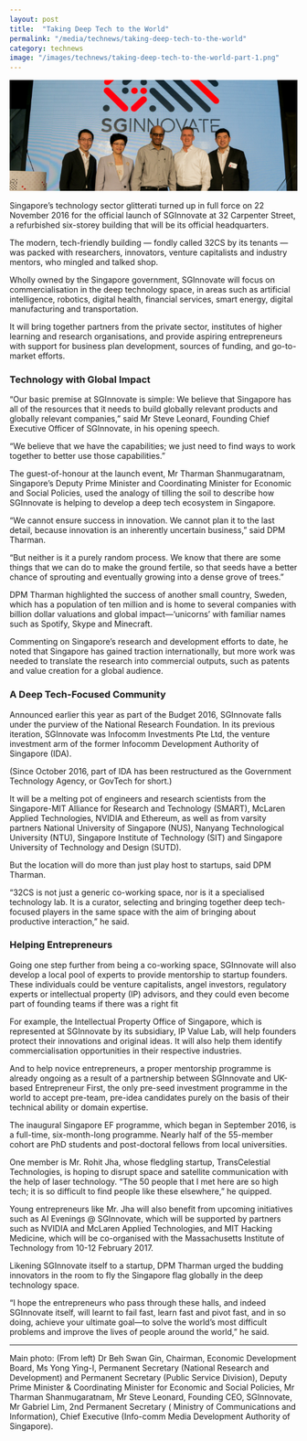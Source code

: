```yaml
---
layout: post
title:  "Taking Deep Tech to the World"
permalink: "/media/technews/taking-deep-tech-to-the-world"
category: technews
image: "/images/technews/taking-deep-tech-to-the-world-part-1.png"
---
```


![taking deep tech to the world](/images/technews/taking-deep-tech-to-the-world-part-1.png)

Singapore’s technology sector glitterati turned up in full force on 22 November 2016 for the official launch of SGInnovate at 32 Carpenter Street, a refurbished six-storey building that will be its official headquarters.

The modern, tech-friendly building —  fondly called 32CS by its tenants — was packed with researchers, innovators, venture capitalists and industry mentors, who mingled and talked shop.

Wholly owned by the Singapore government, SGInnovate will focus on commercialisation in the deep technology space, in areas such as artificial intelligence, robotics, digital health, financial services, smart energy, digital manufacturing and transportation.

It will bring together partners from the private sector, institutes of higher learning and research organisations, and provide aspiring entrepreneurs with support for business plan development, sources of funding, and go-to-market efforts.

### **Technology with Global Impact**

“Our basic premise at SGInnovate is simple: We believe that Singapore has all of the resources that it needs to build globally relevant products and globally relevant companies,” said Mr Steve Leonard, Founding Chief Executive Officer of SGInnovate, in his opening speech.

“We believe that we have the capabilities; we just need to find ways to work together to better use those capabilities.”  

The guest-of-honour at the launch event, Mr Tharman Shanmugaratnam, Singapore’s Deputy Prime Minister and Coordinating Minister for Economic and Social Policies, used the analogy of tilling the soil to describe how SGInnovate is helping to develop a deep tech ecosystem in Singapore.

“We cannot ensure success in innovation. We cannot plan it to the last detail, because innovation is an inherently uncertain business,” said DPM Tharman.

“But neither is it a purely random process. We know that there are some things that we can do to make the ground fertile, so that seeds have a better chance of sprouting and eventually growing into a dense grove of trees.”

DPM Tharman highlighted the success of another small country, Sweden, which has a population of ten million and is home to several companies with billion dollar valuations and global impact—‘unicorns’ with familiar names such as Spotify, Skype and Minecraft.

Commenting on Singapore’s research and development efforts to date, he noted that Singapore has gained traction internationally, but more work was needed to translate the research into commercial outputs, such as patents and value creation for a global audience.

### **A Deep Tech-Focused Community**
Announced earlier this year as part of the Budget 2016, SGInnovate falls under the purview of the National Research Foundation. In its previous iteration, SGInnovate was Infocomm Investments Pte Ltd, the venture investment arm of the former Infocomm Development Authority of Singapore (IDA).

(Since October 2016, part of IDA has been restructured as the Government Technology Agency, or GovTech for short.)

It will be a melting pot of engineers and research scientists from the Singapore-MIT Alliance for Research and Technology (SMART), McLaren Applied Technologies, NVIDIA and Ethereum, as well as from varsity partners National University of Singapore (NUS), Nanyang Technological University (NTU), Singapore Institute of Technology (SIT) and Singapore University of Technology and Design (SUTD).

But the location will do more than just play host to startups, said DPM Tharman.

“32CS is not just a generic co-working space, nor is it a specialised technology lab. It is a curator, selecting and bringing together deep tech-focused players in the same space with the aim of bringing about productive interaction,” he said.

### **Helping Entrepreneurs**
Going one step further from being a co-working space, SGInnovate will also develop a local pool of experts to provide mentorship to startup founders. These individuals could be venture capitalists, angel investors, regulatory experts or intellectual property (IP) advisors, and they could even become part of founding teams if there was a right fit

For example, the Intellectual Property Office of Singapore, which is represented at SGInnovate by its subsidiary, IP Value Lab, will help founders protect their innovations and original ideas. It will also help them identify commercialisation opportunities in their respective industries.

And to help novice entrepreneurs, a proper mentorship programme is already ongoing as a result of a partnership between SGInnovate and UK-based Entrepreneur First, the only pre-seed investment programme in the world to accept pre-team, pre-idea candidates purely on the basis of their technical ability or domain expertise.

The inaugural Singapore EF programme, which began in September 2016, is a full-time, six-month-long programme. Nearly half of the 55-member cohort are PhD students and post-doctoral fellows from local universities.

One member is Mr. Rohit Jha, whose fledgling startup, TransCelestial Technologies, is hoping to disrupt space and satellite communication with the help of laser technology. “The 50 people that I met here are so high tech; it is so difficult to find people like these elsewhere,” he quipped.

Young entrepreneurs like Mr. Jha will also benefit from upcoming initiatives such as AI Evenings @ SGInnovate, which will be supported by partners such as NVIDIA and McLaren Applied Technologies, and MIT Hacking Medicine, which will be co-organised with the Massachusetts Institute of Technology from 10-12 February 2017.

Likening SGInnovate itself to a startup, DPM Tharman urged the budding innovators in the room to fly the Singapore flag globally in the deep technology space.

“I hope the entrepreneurs who pass through these halls, and indeed SGInnovate itself, will learnt to fail fast, learn fast and pivot fast, and in so doing, achieve your ultimate goal—to solve the world’s most difficult problems and improve the lives of people around the world,” he said.

---

Main photo: (From left) Dr Beh Swan Gin, Chairman, Economic Development Board, Ms Yong Ying-I, Permanent Secretary (National Research and Development) and Permanent Secretary (Public Service Division),  Deputy Prime Minister & Coordinating Minister for Economic and Social Policies, Mr Tharman Shanmugaratnam, Mr Steve Leonard, Founding CEO, SGInnovate, Mr Gabriel Lim,  2nd Permanent Secretary ( Ministry of Communications and Information), Chief Executive (Info-comm Media Development Authority of Singapore).
